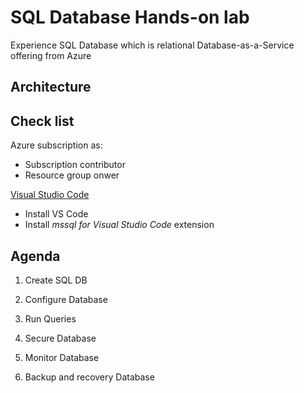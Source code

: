 # SQL Database Hands-on lab

Experience SQL Database which is relational Database-as-a-Service offering from Azure

## Architecture

## Check list

Azure subscription as:
* Subscription contributor 
* Resource group onwer

[Visual Studio Code](https://docs.microsoft.com/en-us/sql/linux/sql-server-linux-develop-use-vscode?view=sql-server-2017)
* Install VS Code
* Install _mssql for Visual Studio Code_ extension


## Agenda

01. Create SQL DB

02. Configure Database

03. Run Queries

04. Secure Database

05. Monitor Database

06. Backup and recovery Database